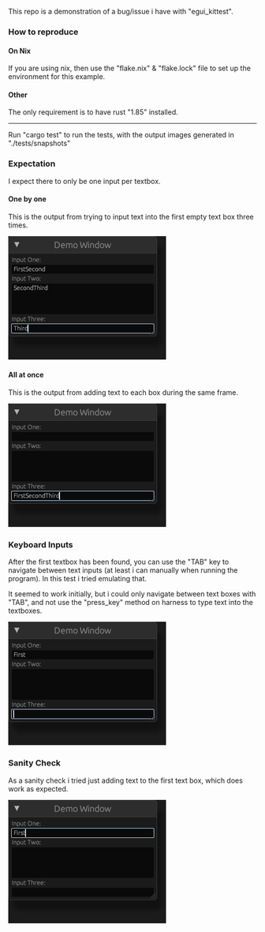 This repo is a demonstration of a bug/issue i have with "egui_kittest".

### How to reproduce
#### On Nix
If you are using nix, then use the "flake.nix" & "flake.lock" file to set up the environment for this example.

#### Other
The only requirement is to have rust "1.85" installed.

---

Run "cargo test" to run the tests, with the output images generated in "./tests/snapshots"

### Expectation
I expect there to only be one input per textbox.

#### One by one
This is the output from trying to input text into the first empty text box three times.

![](./tests/snapshots/one_by_one.png)

#### All at once
This is the output from adding text to each box during the same frame.

![](./tests/snapshots/all_at_once.png)

### Keyboard Inputs
After the first textbox has been found, you can use the "TAB" key to navigate between text inputs (at least i can manually when running the program).
In this test i tried emulating that.

It seemed to work initially, but i could only navigate between text boxes with "TAB", and not use the "press_key" method on harness to type text into the textboxes.

![](./tests/snapshots/keyboard_input.png)


### Sanity Check
As a sanity check i tried just adding text to the first text box, which does work as expected.

![](./tests/snapshots/single_works.png)


